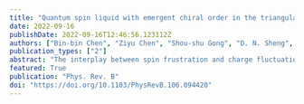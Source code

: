 ```yaml
---
title: "Quantum spin liquid with emergent chiral order in the triangular-lattice Hubbard model"
date: 2022-09-16
publishDate: 2022-09-16T12:46:56.123112Z
authors: ["Bin-bin Chen", "Ziyu Chen", "Shou-shu Gong", "D. N. Sheng", "Wei Li", "Andreas Weichselbaum"]
publication_types: ["2"]
abstract: "The interplay between spin frustration and charge fluctuation gives rise to an exotic quantum state in the intermediate-interaction regime of the half-filled triangular-lattice Hubbard model, while the nature of the state is under debate. Using the density matrix renormalization group with SU(2)spin ⊗ U(1)charge symmetries implemented, we study the triangular-lattice Hubbard model defined on the long cylinder geometry up to circumference W = 6. A gapped quantum spin liquid, with on-site interaction 9 < U/t < 10.75, is identified between the metallic and the antiferromagnetic Mott insulating phases. In particular, we find that this spin liquid develops a robust long-range spin scalar-chiral correlation as the system length L increases, which unambiguously unveils the spontaneous time-reversal symmetry breaking. In addition, the degeneracy of the entanglement spectrum supports symmetry fractionalization and spinon edge modes in the obtained ground state. The possible origin of chiral order in this intermediate spin liquid and its relation to the rotonlike excitations have also been discussed."
featured: True
publication: "Phys. Rev. B"
doi: "https://doi.org/10.1103/PhysRevB.106.094420"
---
```


